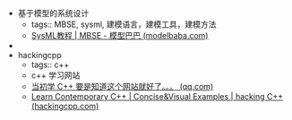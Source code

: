- 基于模型的系统设计
	- tags:: MBSE, sysml, 建模语言，建模工具，建模方法
	- [SysML教程 | MBSE - 模型巴巴 (modelbaba.com)](https://modelbaba.com/topic/660.html)
-
- hackingcpp
	- tags:: c++
	- c++ 学习网站
	- [当初学 C++ 要是知道这个网站就好了。。。 (qq.com)](https://mp.weixin.qq.com/s?__biz=MzIyNjc0ODA3Mw==&mid=2247484877&idx=1&sn=31d0cdf4f78e3f7362757e3a908d4a30&chksm=e86af60bdf1d7f1da7fc4c30a2fdb36bf8b71db9728c9d343493bd1a925a6b67c7a256be5526&mpshare=1&scene=1&srcid=0611PEMPdQvyE4ln1ZX5lN8c&sharer_shareinfo=9439b334809a9bc4108b985b9a10944b&sharer_shareinfo_first=9439b334809a9bc4108b985b9a10944b#rd)
	- [Learn Contemporary C++ | Concise&Visual Examples | hacking C++ (hackingcpp.com)](https://hackingcpp.com/)